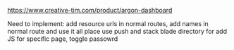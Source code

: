 https://www.creative-tim.com/product/argon-dashboard

Need to implement:
     add resource urls in normal routes, add names in normal route and use it all place
     use push and stack blade directory for add JS for specific page, toggle passowrd